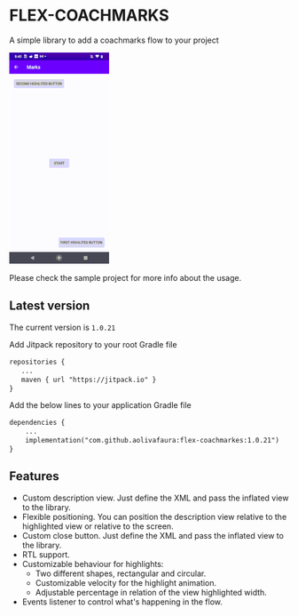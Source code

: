 FLEX-COACHMARKS
===============

A simple library to add a coachmarks flow to your project


![Check it out in action](assets/coachmarks_flow_showcase.gif?raw=true)

Please check the sample project for more info about the usage.

Latest version
--------
The current version is `1.0.21`

Add Jitpack repository to your root Gradle file
```
repositories {
   ...
   maven { url "https://jitpack.io" }
}
```
Add the below lines to your application Gradle file
```
dependencies {
    ...
    implementation("com.github.aolivafaura:flex-coachmarkes:1.0.21")
}
```
Features
--------
- Custom description view. Just define the XML and pass the inflated view to the library.
- Flexible positioning. You can position the description view relative to the highlighted view or relative to the screen.
- Custom close button. Just define the XML and pass the inflated view to the library.
- RTL support.
- Customizable behaviour for highlights:
  - Two different shapes, rectangular and circular.
  - Customizable velocity for the highlight animation.
  - Adjustable percentage in relation of the view highlighted width.
- Events listener to control what's happening in the flow.

